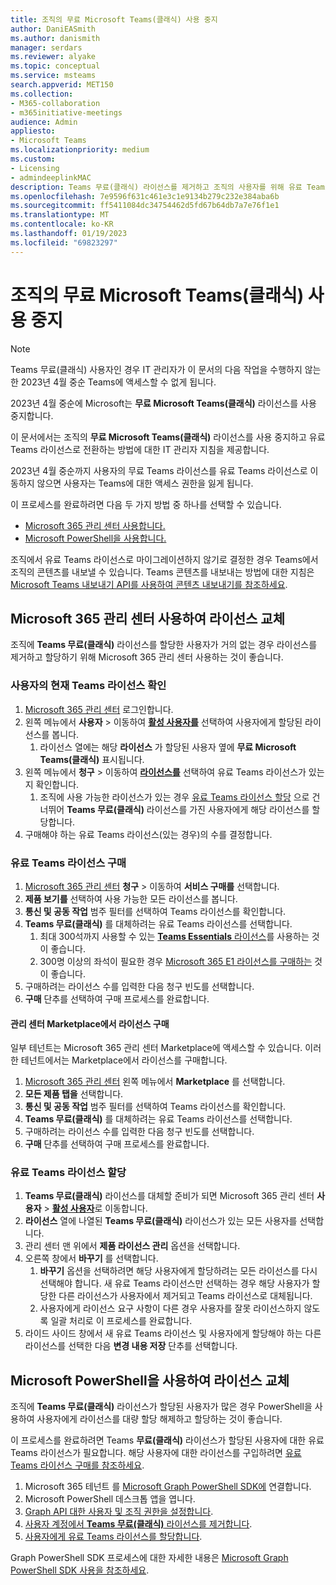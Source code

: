 ```yaml
---
title: 조직의 무료 Microsoft Teams(클래식) 사용 중지
author: DaniEASmith
ms.author: danismith
manager: serdars
ms.reviewer: alyake
ms.topic: conceptual
ms.service: msteams
search.appverid: MET150
ms.collection:
- M365-collaboration
- m365initiative-meetings
audience: Admin
appliesto:
- Microsoft Teams
ms.localizationpriority: medium
ms.custom:
- Licensing
- admindeeplinkMAC
description: Teams 무료(클래식) 라이선스를 제거하고 조직의 사용자를 위해 유료 Teams 라이선스를 할당하는 방법을 알아봅니다.
ms.openlocfilehash: 7e9596f631c461e3c1e9134b279c232e384aba6b
ms.sourcegitcommit: ff5411084dc34754462d5fd67b64db7a7e76f1e1
ms.translationtype: MT
ms.contentlocale: ko-KR
ms.lasthandoff: 01/19/2023
ms.locfileid: "69823297"
---
```

# <a name="retire-microsoft-teams-free-classic-for-your-organization"></a>조직의 무료 Microsoft Teams(클래식) 사용 중지

> [!NOTE]
> Teams 무료(클래식) 사용자인 경우 IT 관리자가 이 문서의 다음 작업을 수행하지 않는 한 2023년 4월 중순 Teams에 액세스할 수 없게 됩니다.

2023년 4월 중순에 Microsoft는 **무료 Microsoft Teams(클래식)** 라이선스를 사용 중지합니다.

이 문서에서는 조직의 **무료 Microsoft Teams(클래식)** 라이선스를 사용 중지하고 유료 Teams 라이선스로 전환하는 방법에 대한 IT 관리자 지침을 제공합니다.

2023년 4월 중순까지 사용자의 무료 Teams 라이선스를 유료 Teams 라이선스로 이동하지 않으면 사용자는 Teams에 대한 액세스 권한을 잃게 됩니다.

이 프로세스를 완료하려면 다음 두 가지 방법 중 하나를 선택할 수 있습니다.

- [Microsoft 365 관리 센터 사용합니다.](#use-microsoft-365-admin-center-to-replace-licenses)
- [Microsoft PowerShell을 사용합니다.](#use-microsoft-powershell-to-replace-licenses)

조직에서 유료 Teams 라이선스로 마이그레이션하지 않기로 결정한 경우 Teams에서 조직의 콘텐츠를 내보낼 수 있습니다. Teams 콘텐츠를 내보내는 방법에 대한 지침은 [Microsoft Teams 내보내기 API를 사용하여 콘텐츠 내보내기를 참조하세요](/microsoftteams/export-teams-content).

## <a name="use-microsoft-365-admin-center-to-replace-licenses"></a>Microsoft 365 관리 센터 사용하여 라이선스 교체

조직에 **Teams 무료(클래식)** 라이선스를 할당한 사용자가 거의 없는 경우 라이선스를 제거하고 할당하기 위해 Microsoft 365 관리 센터 사용하는 것이 좋습니다.

### <a name="check-users-current-teams-licensing"></a>사용자의 현재 Teams 라이선스 확인

1. [Microsoft 365 관리 센터](https://go.microsoft.com/fwlink/p/?linkid=2024339) 로그인합니다.
1. 왼쪽 메뉴에서 **사용자** > 이동하여 [**활성 사용자를**](https://go.microsoft.com/fwlink/p/?linkid=834822) 선택하여 사용자에게 할당된 라이선스를 봅니다.
    1. 라이선스 열에는 해당 **라이선스** 가 할당된 사용자 옆에 **무료 Microsoft Teams(클래식)** 표시됩니다.
1. 왼쪽 메뉴에서 **청구** > 이동하여 [**라이선스를**](https://go.microsoft.com/fwlink/p/?linkid=842264) 선택하여 유료 Teams 라이선스가 있는지 확인합니다.
    1. 조직에 사용 가능한 라이선스가 있는 경우 [유료 Teams 라이선스 할당](#assign-paid-teams-licenses) 으로 건너뛰어 **Teams 무료(클래식)** 라이선스를 가진 사용자에게 해당 라이선스를 할당합니다.
1. 구매해야 하는 유료 Teams 라이선스(있는 경우)의 수를 결정합니다.

### <a name="purchase-paid-teams-licenses"></a>유료 Teams 라이선스 구매

1. [Microsoft 365 관리 센터](https://go.microsoft.com/fwlink/p/?linkid=2024339) **청구** > 이동하여 **서비스 구매를** 선택합니다.
1. **제품 보기를** 선택하여 사용 가능한 모든 라이선스를 봅니다.
1. **통신 및 공동 작업** 범주 필터를 선택하여 Teams 라이선스를 확인합니다.
1. **Teams 무료(클래식)** 를 대체하려는 유료 Teams 라이선스를 선택합니다.
    1. 최대 300석까지 사용할 수 있는 [**Teams Essentials** 라이선스](https://admin.microsoft.com/adminportal/home#/catalog/offer-details/microsoft-teams-essentials-aad-identity-/2D7C59AC-F814-43E0-8E8E-E4EA91A09CAF)를 사용하는 것이 좋습니다.
    1. 300명 이상의 좌석이 필요한 경우 [Microsoft 365 E1 라이선스를 구매하는](https://admin.microsoft.com/Adminportal/Home#/catalog/offer-details/office-365-e1/CF4A479A-2119-4EF2-83D1-37CF8460EADA) 것이 좋습니다.
1. 구매하려는 라이선스 수를 입력한 다음 청구 빈도를 선택합니다.
1. **구매** 단추를 선택하여 구매 프로세스를 완료합니다.

#### <a name="purchase-licenses-in-the-admin-center-marketplace"></a>관리 센터 Marketplace에서 라이선스 구매

일부 테넌트는 Microsoft 365 관리 센터 Marketplace에 액세스할 수 있습니다. 이러한 테넌트에서는 Marketplace에서 라이선스를 구매합니다.

1. [Microsoft 365 관리 센터](https://go.microsoft.com/fwlink/p/?linkid=2024339) 왼쪽 메뉴에서 **Marketplace** 를 선택합니다.
1. **모든 제품 탭을** 선택합니다.
1. **통신 및 공동 작업** 범주 필터를 선택하여 Teams 라이선스를 확인합니다.
1. **Teams 무료(클래식)** 를 대체하려는 유료 Teams 라이선스를 선택합니다.
1. 구매하려는 라이선스 수를 입력한 다음 청구 빈도를 선택합니다.
1. **구매** 단추를 선택하여 구매 프로세스를 완료합니다.

### <a name="assign-paid-teams-licenses"></a>유료 Teams 라이선스 할당

1. **Teams 무료(클래식)** 라이선스를 대체할 준비가 되면 Microsoft 365 관리 센터 **사용자** > [**활성 사용자**](https://admin.microsoft.com/adminportal/home#/users)로 이동합니다.
1. **라이선스** 열에 나열된 **Teams 무료(클래식)** 라이선스가 있는 모든 사용자를 선택합니다.
1. 관리 센터 맨 위에서 **제품 라이선스 관리** 옵션을 선택합니다.
1. 오른쪽 창에서 **바꾸기** 를 선택합니다.
    1. **바꾸기** 옵션을 선택하려면 해당 사용자에게 할당하려는 모든 라이선스를 다시 선택해야 합니다. 새 유료 Teams 라이선스만 선택하는 경우 해당 사용자가 할당한 다른 라이선스가 사용자에서 제거되고 Teams 라이선스로 대체됩니다.
    1. 사용자에게 라이선스 요구 사항이 다른 경우 사용자를 잘못 라이선스하지 않도록 일괄 처리로 이 프로세스를 완료합니다.
1. 라이드 사이드 창에서 새 유료 Teams 라이선스 및 사용자에게 할당해야 하는 다른 라이선스를 선택한 다음 **변경 내용 저장** 단추를 선택합니다.

## <a name="use-microsoft-powershell-to-replace-licenses"></a>Microsoft PowerShell을 사용하여 라이선스 교체

조직에 **Teams 무료(클래식)** 라이선스가 할당된 사용자가 많은 경우 PowerShell을 사용하여 사용자에게 라이선스를 대량 할당 해제하고 할당하는 것이 좋습니다.

이 프로세스를 완료하려면 Teams **무료(클래식)** 라이선스가 할당된 사용자에 대한 유료 Teams 라이선스가 필요합니다. 해당 사용자에 대한 라이선스를 구입하려면 [유료 Teams 라이선스 구매를 참조하세요](#purchase-paid-teams-licenses).

1. Microsoft 365 테넌트 를 [Microsoft Graph PowerShell SDK에](/powershell/microsoftgraph/get-started) 연결합니다.
1. Microsoft PowerShell 데스크톱 앱을 엽니다.
1. [Graph API 대한 사용자 및 조직 권한을 설정합니다](/microsoft-365/enterprise/remove-licenses-from-user-accounts-with-microsoft-365-powershell#use-the-microsoft-graph-powershell-sdk).
1. [사용자 계정에서 **Teams 무료(클래식)** 라이선스를 제거합니다](/microsoft-365/enterprise/remove-licenses-from-user-accounts-with-microsoft-365-powershell#removing-licenses-from-user-accounts).
1. [사용자에게 유료 Teams 라이선스를 할당합니다](/microsoft-365/enterprise/assign-licenses-to-user-accounts-with-microsoft-365-powershell#assigning-licenses-to-user-accounts).

Graph PowerShell SDK 프로세스에 대한 자세한 내용은 [Microsoft Graph PowerShell SDK 사용을 참조하세요](/microsoft-365/enterprise/view-licenses-and-services-with-microsoft-365-powershell).
